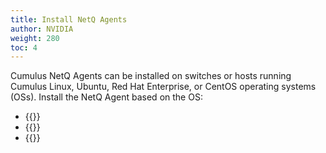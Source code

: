 ```yaml
---
title: Install NetQ Agents
author: NVIDIA
weight: 280
toc: 4
---
```

Cumulus NetQ Agents can be installed on switches or hosts running Cumulus Linux, Ubuntu, Red Hat Enterprise, or CentOS operating systems (OSs). Install the NetQ Agent based on the OS:

- {{<link title="Install and Configure the NetQ Agent on Cumulus Linux Switches" text="Cumulus Linux">}}
- {{<link title="Install and Configure the NetQ Agent on Ubuntu Servers" text="Ubuntu">}}
- {{<link title="Install and Configure the NetQ Agent on RHEL and CentOS Servers" text="Red Hat or CentOS">}}
